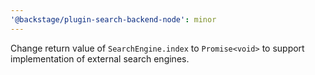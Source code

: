 ```yaml
---
'@backstage/plugin-search-backend-node': minor
---
```


Change return value of `SearchEngine.index` to `Promise<void>` to support
implementation of external search engines.

